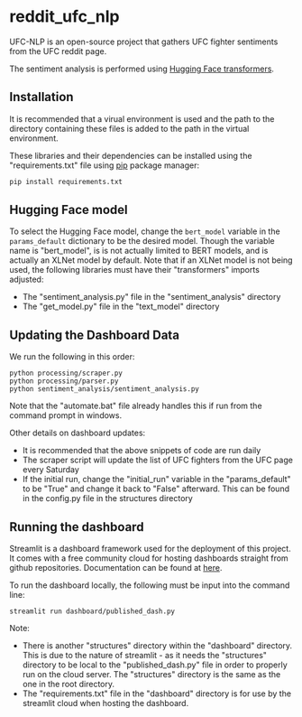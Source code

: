 # reddit_ufc_nlp

UFC-NLP is an open-source project that gathers UFC fighter sentiments from the UFC reddit page.

The sentiment analysis is performed using [Hugging Face transformers](https://huggingface.co/).

## Installation

It is recommended that a virual environment is used and the path to the directory containing these files is added to the path in the virtual environment.

These libraries and their dependencies can be installed using the "requirements.txt" file using [pip](https://pip.pypa.io/en/stable/installation/) package manager:
```bash
pip install requirements.txt
```

## Hugging Face model

To select the Hugging Face model, change the ```bert_model``` variable in the ```params_default``` dictionary to be the desired model. Though the variable name is "bert_model", is is not actually limited to BERT models, and is actually an XLNet model by default. Note that if an XLNet model is not being used, the following libraries must have their "transformers" imports adjusted:
- The "sentiment_analysis.py" file in the "sentiment_analysis" directory
- The "get_model.py" file in the "text_model" directory

## Updating the Dashboard Data

We run the following in this order:
```
python processing/scraper.py
python processing/parser.py
python sentiment_analysis/sentiment_analysis.py
```
Note that the "automate.bat" file already handles this if run from the command prompt in windows.

Other details on dashboard updates:
- It is recommended that the above snippets of code are run daily
- The scraper script will update the list of UFC fighters from the UFC page every Saturday
- If the initial run, change the "initial_run" variable in the "params_default" to be "True" and change it back to "False" afterward. This can be found in the config.py file in the structures directory 

## Running the dashboard

Streamlit is a dashboard framework used for the deployment of this project. It comes with a free community cloud for hosting dashboards straight from github repositories. Documentation can be found at [here](https://docs.streamlit.io/).

To run the dashboard locally, the following must be input into the command line:
```
streamlit run dashboard/published_dash.py
```

Note:
- There is another "structures" directory within the "dashboard" directory. This is due to the nature of streamlit - as it needs the "structures" directory to be local to the "published_dash.py" file in order to properly run on the cloud server. The "structures" directory is the same as the one in the root directory. 
- The "requirements.txt" file in the "dashboard" directory is for use by the streamlit cloud when hosting the dashboard.